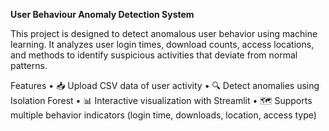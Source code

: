 **User Behaviour Anomaly Detection System**

This project is designed to detect anomalous user behavior using machine learning. It analyzes user login times, download counts, access locations, and methods to identify suspicious activities that deviate from normal patterns.

Features
	•	📥 Upload CSV data of user activity
	•	🔍 Detect anomalies using Isolation Forest
	•	📊 Interactive visualization with Streamlit
	•	🗺️ Supports multiple behavior indicators (login time, downloads, location, access type)
